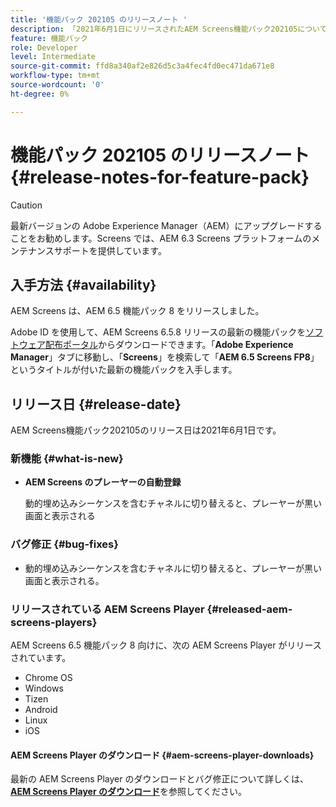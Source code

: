 ```yaml
---
title: '機能パック 202105 のリリースノート '
description: 「2021年6月1日にリリースされたAEM Screens機能パック202105について説明します。」
feature: 機能パック
role: Developer
level: Intermediate
source-git-commit: ffd8a340af2e826d5c3a4fec4fd0ec471da671e8
workflow-type: tm+mt
source-wordcount: '0'
ht-degree: 0%

---
```


# 機能パック 202105 のリリースノート {#release-notes-for-feature-pack}

>[!CAUTION]
>最新バージョンの Adobe Experience Manager（AEM）にアップグレードすることをお勧めします。Screens では、AEM 6.3 Screens プラットフォームのメンテナンスサポートを提供しています。

## 入手方法 {#availability}

AEM Screens は、AEM 6.5 機能パック 8 をリリースしました。

Adobe ID を使用して、AEM Screens 6.5.8 リリースの最新の機能パックを[ソフトウェア配布ポータル](https://experience.adobe.com/#/downloads/content/software-distribution/en/aem.html)からダウンロードできます。「**Adobe Experience Manager**」タブに移動し、「**Screens**」を検索して「**AEM 6.5 Screens FP8**」というタイトルが付いた最新の機能パックを入手します。

## リリース日 {#release-date}

AEM Screens機能パック202105のリリース日は2021年6月1日です。

### 新機能 {#what-is-new}

* **AEM Screens のプレーヤーの自動登録**

   動的埋め込みシーケンスを含むチャネルに切り替えると、プレーヤーが黒い画面と表示される

### バグ修正 {#bug-fixes}

* 動的埋め込みシーケンスを含むチャネルに切り替えると、プレーヤーが黒い画面と表示される。



### リリースされている AEM Screens Player {#released-aem-screens-players}

AEM Screens 6.5 機能パック 8 向けに、次の AEM Screens Player がリリースされています。

* Chrome OS
* Windows
* Tizen
* Android
* Linux
* iOS

#### AEM Screens Player のダウンロード {#aem-screens-player-downloads}

最新の AEM Screens Player のダウンロードとバグ修正について詳しくは、**[AEM Screens Player のダウンロード](https://download.macromedia.com/screens/index.html)**&#x200B;を参照してください。
